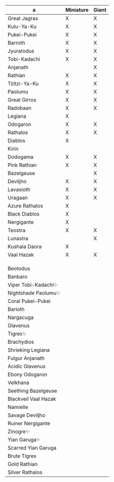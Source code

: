 
| a                    | Miniature | Giant |
| -------------------- | --------- | ----- |
| Great Jagras         | X         | X     |
| Kulu-Ya-Ku           | X         | X     |
| Pukei-Pukei          | X         | X     |
| Barroth              | X         | X     |
| Jyuratodus           | X         | X     |
| Tobi-Kadachi         | X         | X     |
| Anjanath             |           | X     |
| Rathian              | X         | X     |
| Tzitzi-Ya-Ku         | X         | X     |
| Paolumu              | X         | X     |
| Great Girros         | X         | X     |
| Radobaan             | X         | X     |
| Legiana              | X         |       |
| Odogaron             | X         | X     |
| Rathalos             | X         | X     |
| Diablos              | X         |       |
| Kirin                |           |       |
| Dodogama             | X         | X     |
| Pink Rathian         | X         | X     |
| Bazelgeuse           |           | X     |
| Deviljho             | X         | X     |
| Lavasioth            | X         | X     |
| Uragaan              | X         | X     |
| Azure Rathalos       | X         |       |
| Black Diablos        | X         |       |
| Nergigante           | X         |       |
| Teostra              | X         | X     |
| Lunastra             |           | X     |
| Kushala Daora        | X         |       |
| Vaal Hazak           | X         | X     |
|                      |           |       |
|                      |           |       |
|                      |           |       |
| Beotodus             |           |       |
| Banbaro              |           |       |
| Viper Tobi-Kadachi✨  |           |       |
| Nightshade Paolumu✨  |           |       |
| Coral Pukei-Pukei    |           |       |
| Barioth              |           |       |
| Nargacuga            |           |       |
| Glavenus             |           |       |
| Tigrex✨              |           |       |
| Brachydios           |           |       |
| Shrieking Legiana    |           |       |
| Fulgur Anjanath      |           |       |
| Acidic Glavenus      |           |       |
| Ebony Odogaron       |           |       |
| Velkhana             |           |       |
| Seething Bazelgeuse  |           |       |
| Blackveil Vaal Hazak |           |       |
| Namielle             |           |       |
| Savage Deviljho      |           |       |
| Ruiner Nergigante    |           |       |
| Zinogre✨             |           |       |
| Yian Garuga✨         |           |       |
| Scarred Yian Garuga  |           |       |
| Brute Tigrex         |           |       |
| Gold Rathian         |           |       |
| Silver Rathalos      |           |       |

